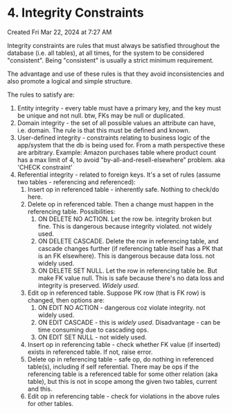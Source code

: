 # 4. Integrity Constraints
Created Fri Mar 22, 2024 at 7:27 AM

Integrity constraints are rules that must always be satisfied throughout the database (i.e. all tables), at all times, for the system to be considered "consistent". Being "consistent" is usually a strict minimum requirement.

The advantage and use of these rules is that they avoid inconsistencies and also promote a logical and simple structure.

The rules to satisfy are:
1. Entity integrity - every table must have a primary key, and the key must be unique and not null. btw, FKs may be null or duplicated.
2. Domain integrity - the set of all possible values an attribute can have, i.e. domain. The rule is that this must be defined and known.
3. User-defined integrity - constraints relating to business logic of the app/system that the db is being used for. From a math perspective these are arbitrary. Example: Amazon purchases table where product count has a max limit of 4, to avoid "by-all-and-resell-elsewhere" problem. aka 'CHECK constraint'
4. Referential integrity - related to foreign keys. It's a set of rules (assume two tables - referencing and referenced):
	1. Insert op in referenced table - inherently safe. Nothing to check/do here.
	2. Delete op in referenced table. Then a change must happen in the referencing table. Possibilities:
		1. ON DELETE NO ACTION. Let the row be. integrity broken but fine. This is dangerous because integrity violated. not widely used.
		2. ON DELETE CASCADE. Delete the row in referencing table, and cascade changes further (if referencing table itself has a PK that is an FK elsewhere). This is dangerous because data loss. not widely used.
		3. ON DELETE SET NULL. Let the row in referencing table be. But make FK value null. This is safe because there's no data loss and integrity is preserved. *Widely used.*
	3. Edit op in referenced table. Suppose PK row (that is FK row) is changed, then options are:
		1. ON EDIT NO ACTION - dangerous coz violate integrity. not widely used.
		2. ON EDIT CASCADE - this is *widely used*. Disadvantage - can be time consuming due to cascading ops.
		3. ON EDIT SET NULL - not widely used.
	4. Insert op in referencing table - check whether FK value (if inserted) exists in referenced table. If not, raise error.
	5. Delete op in referencing table - safe op, do nothing in referenced table(s), including if self referential. There may be ops if the referencing table is a referenced table for some other relation (aka table), but this is not in scope among the given two tables, current and this.
	6. Edit op in referencing table - check for violations in the above rules for other tables.